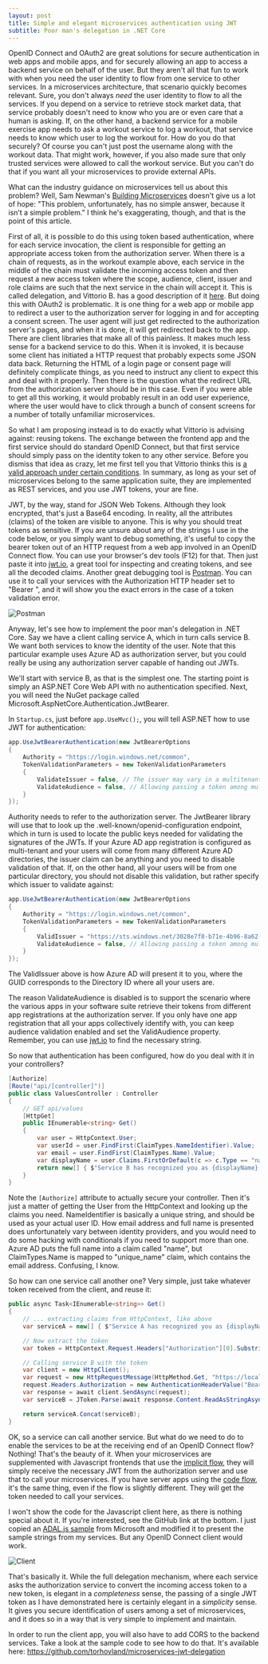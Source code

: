 ```yaml
---
layout: post
title: Simple and elegant microservices authentication using JWT
subtitle: Poor man's delegation in .NET Core
---
```


OpenID Connect and OAuth2 are great solutions for secure authentication in web apps and mobile apps, and for securely allowing an app to access a backend service on behalf of the user. But they aren't all that fun to work with when you need the user identity to flow from one service to other services. In a microservices architecture, that scenario quickly becomes relevant. Sure, you don't always _need_ the user identity to flow to all the services. If you depend on a service to retrieve stock market data, that service probably doesn't need to know who you are or even care that a human is asking. If, on the other hand, a backend service for a mobile exercise app needs to ask a workout service to log a workout, that service needs to know which user to log the workout for. How do you do that securely? Of course you can't just post the username along with the workout data. That might work, however, if you also made sure that only trusted services were allowed to call the workout service. But you can't do that if you want all your microservices to provide external APIs.

What can the industry guidance on microservices tell us about this problem? Well, Sam Newman's [Building Microservices](https://www.amazon.com/Building-Microservices-Designing-Fine-Grained-Systems/dp/1491950358) doesn't give us a lot of hope: "This problem, unfortunately, has no simple answer, because it isn’t a simple problem." I think he's exaggerating, though, and that is the point of this article.

First of all, it is possible to do this using token based authentication, where for each service invocation, the client is responsible for getting an appropriate access token from the authorization server. When there is a chain of requests, as in the workout example above, each service in the middle of the chain must validate the incoming access token and then request a new access token where the scope, audience, client, issuer and role claims are such that the next service in the chain will accept it. This is called delegation, and Vittorio B. has a good description of it [here](https://blogs.msdn.microsoft.com/vbertocci/2008/09/07/delegation-or-traversing-multilayer-architectures/). But doing this with OAuth2 is problematic. It is one thing for a web app or mobile app to redirect a user to the authorization server for logging in and for accepting a consent screen. The user agent will just get redirected to the authorization server's pages, and when it is done, it will get redirected back to the app. There are client libraries that make all of this painless. It makes much less sense for a backend service to do this. When it is invoked, it is because some client has initiated a HTTP request that probably expects some JSON data back. Returning the HTML of a login page or consent page will definitely complicate things, as you need to instruct any client to expect this and deal with it properly. Then there is the question what the redirect URL from the authorization server should be in this case. Even if you were able to get all this working, it would probably result in an odd user experience, where the user would have to click through a bunch of consent screens for a number of totally unfamiliar microservices.

So what I am proposing instead is to do exactly what Vittorio is advising against: reusing tokens. The exchange between the frontend app and the first service should do standard OpenID Connect, but that first service should simply pass on the identity token to any other service. Before you dismiss that idea as crazy, let me first tell you that Vittorio thinks this is [a valid approach under certain conditions](http://www.cloudidentity.com/blog/2013/01/09/using-the-jwt-handler-for-implementing-poor-man-s-delegation-actas/). In summary, as long as your set of microservices belong to the same application suite, they are implemented as REST services, and you use JWT tokens, your are fine.

JWT, by the way, stand for JSON Web Tokens. Although they look encrypted, that's just a Base64 encoding. In reality, all the attributes (claims) of the token are visible to anyone. This is why you should treat tokens as sensitive. If you are unsure about any of the strings I use in the code below, or you simply want to debug something, it's useful to copy the bearer token out of an HTTP request from a web app involved in an OpenID Connect flow. You can use your browser's dev tools (F12) for that. Then just paste it into [jwt.io](http://jwt.io), a great tool for inspecting and creating tokens, and see all the decoded claims. Another great debugging tool is [Postman](https://www.getpostman.com/). You can use it to call your services with the Authorization HTTP header set to "Bearer <token>", and it will show you the exact errors in the case of a token validation error.

![Postman](https://github.com/torhovland/torhovland.github.io/raw/master/img/postman.png)

Anyway, let's see how to implement the poor man's delegation in .NET Core. Say we have a client calling service A, which in turn calls service B. We want both services to know the identity of the user. Note that this particular example uses Azure AD as authorization server, but you could really be using any authorization server capable of handing out JWTs. 

We'll start with service B, as that is the simplest one. The starting point is simply an ASP.NET Core Web API with no authentication specified. Next, you will need the NuGet package called Microsoft.AspNetCore.Authentication.JwtBearer.

In `Startup.cs`, just before `app.UseMvc();`, you will tell ASP.NET how to use JWT for authentication:

```c#
app.UseJwtBearerAuthentication(new JwtBearerOptions
{
    Authority = "https://login.windows.net/common",
    TokenValidationParameters = new TokenValidationParameters
    {
        ValidateIssuer = false, // The issuer may vary in a multitenant scenario.
        ValidateAudience = false, // Allowing passing a token among multiple services (audiences).
    }
});
```

Authority needs to refer to the authorization server. The JwtBearer library will use that to look up the .well-known/openid-configuration endpoint, which in turn is used to locate the public keys needed for validating the signatures of the JWTs. If your Azure AD app registration is configured as multi-tenant and your users will come from many different Azure AD directories, the issuer claim can be anything and you need to disable validation of that. If, on the other hand, all your users will be from one particular directory, you should not disable this validation, but rather specify which issuer to validate against:

```c#
app.UseJwtBearerAuthentication(new JwtBearerOptions
{
    Authority = "https://login.windows.net/common",
    TokenValidationParameters = new TokenValidationParameters
    {
        ValidIssuer = "https://sts.windows.net/3028e7f8-b71e-4b96-8a62-999999999999/",
        ValidateAudience = false, // Allowing passing a token among multiple services (audiences).
    }
});
```

The ValidIssuer above is how Azure AD will present it to you, where the GUID corresponds to the Directory ID where all your users are.

The reason ValidateAudience is disabled is to support the scenario where the various apps in your software suite retrieve their tokens from different app registrations at the authorization server. If you only have one app registration that all your apps collectively identify with, you can keep audience validation enabled and set the ValidAudience property. Remember, you can use [jwt.io](http://jwt.io) to find the necessary string.

So now that authentication has been configured, how do you deal with it in your controllers?

```c#
[Authorize]
[Route("api/[controller]")]
public class ValuesController : Controller
{
    // GET api/values
    [HttpGet]
    public IEnumerable<string> Get()
    {
        var user = HttpContext.User;
        var userId = user.FindFirst(ClaimTypes.NameIdentifier).Value;
        var email = user.FindFirst(ClaimTypes.Name).Value;
        var displayName = user.Claims.FirstOrDefault(c => c.Type == "name")?.Value;
        return new[] { $"Service B has recognized you as {displayName} with email {email} and identity {userId}." };
    }
}
```

Note the `[Authorize]` attribute to actually secure your controller. Then it's just a matter of getting the User from the HttpContext and looking up the claims you need. NameIdentifier is basically a unique string, and should be used as your actual user ID. How email address and full name is presented does unfortunately vary between identity providers, and you would need to do some hacking with conditionals if you need to support more than one. Azure AD puts the full name into a claim called "name", but ClaimTypes.Name is mapped to "unique_name" claim, which contains the email address. Confusing, I know.

So how can one service call another one? Very simple, just take whatever token received from the client, and reuse it:

```c#
public async Task<IEnumerable<string>> Get()
{
    // ... extracting claims from HttpContext, like above
    var serviceA = new[] { $"Service A has recognized you as {displayName} with email {email} and identity {userId}." };

    // Now extract the token
    var token = HttpContext.Request.Headers["Authorization"][0].Substring("Bearer ".Length);

    // Calling service B with the token
    var client = new HttpClient();
    var request = new HttpRequestMessage(HttpMethod.Get, "https://localhost:44371/api/values");
    request.Headers.Authorization = new AuthenticationHeaderValue("Bearer", token);
    var response = await client.SendAsync(request);
    var serviceB = JToken.Parse(await response.Content.ReadAsStringAsync()).ToObject<IEnumerable<string>>();

    return serviceA.Concat(serviceB);
}
```

OK, so a service can call another service. But what do we need to do to enable the services to be at the receiving end of an OpenID Connect flow? Nothing! That's the beauty of it. When your microservices are supplemented with Javascript frontends that use the [implicit flow](https://openid.net/specs/openid-connect-core-1_0.html#ImplicitFlowAuth), they will simply receive the necessary JWT from the authorization server and use that to call your microservices. If you have server apps using the [code flow](https://openid.net/specs/openid-connect-core-1_0.html#CodeFlowAuth), it's the same thing, even if the flow is slightly different. They will get the token needed to call your services.

I won't show the code for the Javascript client here, as there is nothing special about it. If you're interested, see the GitHub link at the bottom. I just copied an [ADAL.js sample](https://github.com/Azure-Samples/active-directory-angularjs-singlepageapp) from Microsoft and modified it to present the sample strings from my services. But any OpenID Connect client would work.

![Client](https://github.com/torhovland/torhovland.github.io/raw/master/img/jwt-client.png)

That's basically it. While the full delegation mechanism, where each service asks the authorization service to convert the incoming access token to a new token, is elegant in a _completeness_ sense, the passing of a single JWT token as I have demonstrated here is certainly elegant in a _simplicity_ sense. It gives you secure identification of users among a set of microservices, and it does so in a way that is very simple to implement and maintain.

In order to run the client app, you will also have to add CORS to the backend services. Take a look at the sample code to see how to do that. It's available here:
https://github.com/torhovland/microservices-jwt-delegation